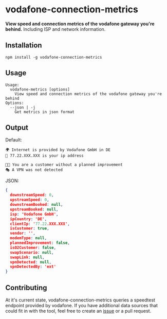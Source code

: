 # vodafone-connection-metrics

**View speed and connection metrics of the vodafone gateway you're behind.** Including ISP and network information.

## Installation
```shell
npm install -g vodafone-connection-metrics
```

## Usage
```
Usage:
  vodafone-metrics [options]
    View speed and connection metrics of the vodafone gateway you're behind
Options:
  --json | -j
    Get metrics in json format
```

## Output
Default:
```
🌍 Internet is provided by Vodafone GmbH in DE
📠 77.22.XXX.XXX is your ip address

👨‍🚀 You are a customer without a planned improvement
🎭 A VPN was not detected
```

JSON:
```json
{
  downstreamSpeed: 0,
  upstreamSpeed: 0,
  downstreamBooked: null,
  upstreamBooked: null,
  isp: 'Vodafone GmbH',
  ipCountry: 'DE',
  clientIp: '77.22.XXX.XXX',
  isCustomer: true,
  vendor: '',
  modemType: null,
  plannedImprovement: false,
  isO2Customer: false,
  swapScenario: null,
  swapLink: null,
  vpnDetected: null,
  vpnDetectedBy: 'ext'
}
```

## Contributing

At it's current state, vodafone-connection-metrics queries a speedtest endpoint provided by vodafone. If you have additional data sources that could fit in with the tool, feel free to create an [issue](https://github.com/Adwirawien/vodafone-connection-metrics/issues) or a pull request.

